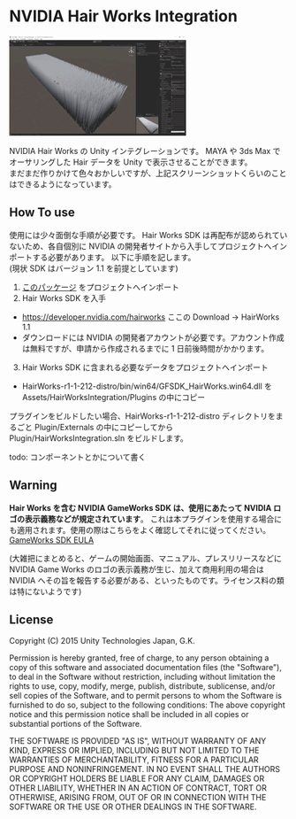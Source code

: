 # NVIDIA Hair Works Integration
![grass](doc/grass.gif)

NVIDIA Hair Works の Unity インテグレーションです。
MAYA や 3ds Max でオーサリングした Hair データを Unity で表示させることができます。  
まだまだ作りかけて色々おかしいですが、上記スクリーンショットくらいのことはできるようになっています。

## How To use
使用には少々面倒な手順が必要です。
Hair Works SDK は再配布が認められていないため、各自個別に NVIDIA の開発者サイトから入手してプロジェクトへインポートする必要があります。
以下に手順を記します。  
(現状 SDK はバージョン 1.1 を前提としています)

1.  [このパッケージ](https://github.com/unity3d-jp/NVIDIAHairWorksIntegration/raw/master/Packages/HairWorksIntegration.unitypackage) をプロジェクトへインポート
2.  Hair Works SDK を入手
  * https://developer.nvidia.com/hairworks ここの Download -> HairWorks 1.1
  * ダウンロードには NVIDIA の開発者アカウントが必要です。アカウント作成は無料ですが、申請から作成されるまでに 1 日前後時間がかかります。
3.  Hair Works SDK に含まれる必要なデータをプロジェクトへインポート
  * HairWorks-r1-1-212-distro/bin/win64/GFSDK_HairWorks.win64.dll を Assets/HairWorksIntegration/Plugins の中にコピー

プラグインをビルドしたい場合、HairWorks-r1-1-212-distro ディレクトリをまるごと Plugin/Externals の中にコピーしてから Plugin/HairWorksIntegration.sln をビルドします。

todo: コンポーネントとかについて書く

## Warning
**Hair Works を含む NVIDIA GameWorks SDK は、使用にあたって NVIDIA ロゴの表示義務などが規定されています**。
これは本プラグインを使用する場合にも適用されます。使用の際はこちらをよく確認してそれに従ってください。  
[GameWorks SDK EULA](https://developer.nvidia.com/gameworks-sdk-eula)  

(大雑把にまとめると、ゲームの開始画面、マニュアル、プレスリリースなどに NVIDIA Game Works のロゴの表示義務が生じ、加えて商用利用の場合は NVIDIA へその旨を報告する必要がある、といったものです。ライセンス料の類は特にないようです)

## License
Copyright (C) 2015 Unity Technologies Japan, G.K.

Permission is hereby granted, free of charge, to any person obtaining a copy of this software and associated documentation files (the "Software"), to deal in the Software without restriction, including without limitation the rights to use, copy, modify, merge, publish, distribute, sublicense, and/or sell copies of the Software, and to permit persons to whom the Software is furnished to do so, subject to the following conditions: The above copyright notice and this permission notice shall be included in all copies or substantial portions of the Software.

THE SOFTWARE IS PROVIDED "AS IS", WITHOUT WARRANTY OF ANY KIND, EXPRESS OR IMPLIED, INCLUDING BUT NOT LIMITED TO THE WARRANTIES OF MERCHANTABILITY, FITNESS FOR A PARTICULAR PURPOSE AND NONINFRINGEMENT. IN NO EVENT SHALL THE AUTHORS OR COPYRIGHT HOLDERS BE LIABLE FOR ANY CLAIM, DAMAGES OR OTHER LIABILITY, WHETHER IN AN ACTION OF CONTRACT, TORT OR OTHERWISE, ARISING FROM, OUT OF OR IN CONNECTION WITH THE SOFTWARE OR THE USE OR OTHER DEALINGS IN THE SOFTWARE.
